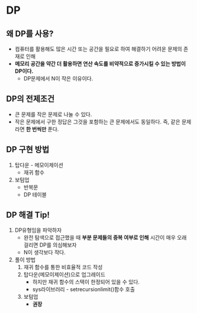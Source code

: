 # DP
## 왜 DP를 사용?
- 컴퓨터를 활용해도 많은 시간 또는 공간을 필요로 하여 해결하기 어려운 문제의 존재로 인해
- **메모리 공간을 약간 더 활용하면 연산 속도를 비약적으로 증가시킬 수 있는 방법이 DP이다.**
    - DP문제에서 N이 작은 이유이다.

## DP의 전제조건
- 큰 문제를 작은 문제로 나눌 수 있다.
- 작은 문제에서 구한 정답은 그것을 포함하는 큰 문제에서도 동일하다. 즉, 같은 문제라면 **한 번씩만** 푼다.

## DP 구현 방법
1. 탑다운 - 메모이제이션
    - 재귀 함수
2. 보텀업
    - 반복문
    - DP 테이블

## DP 해결 Tip!
1. DP유형임을 파악하자
    - 완전 탐색으로 접근했을 때 **부분 문제들의 중복 여부로 인해** 시간이 매우 오래 걸리면 DP를 의심해보자
    - N이 생각보다 작다.
2. 풀이 방법
    1. 재귀 함수를 통한 비효율적 코드 작성
    2. 탑다운(메모이제이션)으로 업그레이드
        - 하지만 재귀 함수의 스택이 한정되어 있을 수 있다.
        - sys라이브러리 - setrecursionlimit()함수 호출
    3. 보텀업
        - **권장**